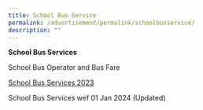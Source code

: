 ```yaml
---
title: School Bus Service
permalink: /advertisement/permalink/schoolbusservice/
description: ""
---
```

**School Bus Services**

School Bus Operator and Bus Fare

[School Bus Services 2023](/files/school%20bus%20operator%20and%20fare%20for%20web.pdf)

School Bus Services wef 01 Jan 2024 (Updated)